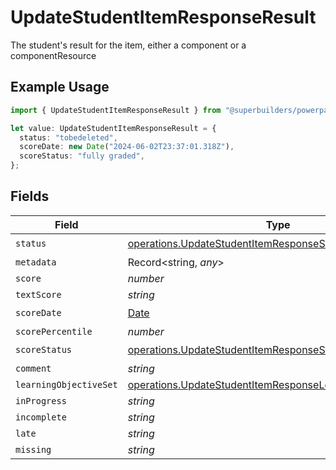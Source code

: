# UpdateStudentItemResponseResult

The student's result for the item, either a component or a componentResource

## Example Usage

```typescript
import { UpdateStudentItemResponseResult } from "@superbuilders/powerpath/models/operations";

let value: UpdateStudentItemResponseResult = {
  status: "tobedeleted",
  scoreDate: new Date("2024-06-02T23:37:01.318Z"),
  scoreStatus: "fully graded",
};
```

## Fields

| Field                                                                                                                                  | Type                                                                                                                                   | Required                                                                                                                               | Description                                                                                                                            |
| -------------------------------------------------------------------------------------------------------------------------------------- | -------------------------------------------------------------------------------------------------------------------------------------- | -------------------------------------------------------------------------------------------------------------------------------------- | -------------------------------------------------------------------------------------------------------------------------------------- |
| `status`                                                                                                                               | [operations.UpdateStudentItemResponseStatus](../../models/operations/updatestudentitemresponsestatus.md)                               | :heavy_check_mark:                                                                                                                     | N/A                                                                                                                                    |
| `metadata`                                                                                                                             | Record<string, *any*>                                                                                                                  | :heavy_minus_sign:                                                                                                                     | N/A                                                                                                                                    |
| `score`                                                                                                                                | *number*                                                                                                                               | :heavy_minus_sign:                                                                                                                     | N/A                                                                                                                                    |
| `textScore`                                                                                                                            | *string*                                                                                                                               | :heavy_minus_sign:                                                                                                                     | N/A                                                                                                                                    |
| `scoreDate`                                                                                                                            | [Date](https://developer.mozilla.org/en-US/docs/Web/JavaScript/Reference/Global_Objects/Date)                                          | :heavy_check_mark:                                                                                                                     | N/A                                                                                                                                    |
| `scorePercentile`                                                                                                                      | *number*                                                                                                                               | :heavy_minus_sign:                                                                                                                     | N/A                                                                                                                                    |
| `scoreStatus`                                                                                                                          | [operations.UpdateStudentItemResponseScoreStatus](../../models/operations/updatestudentitemresponsescorestatus.md)                     | :heavy_check_mark:                                                                                                                     | N/A                                                                                                                                    |
| `comment`                                                                                                                              | *string*                                                                                                                               | :heavy_minus_sign:                                                                                                                     | N/A                                                                                                                                    |
| `learningObjectiveSet`                                                                                                                 | [operations.UpdateStudentItemResponseLearningObjectiveSet](../../models/operations/updatestudentitemresponselearningobjectiveset.md)[] | :heavy_minus_sign:                                                                                                                     | N/A                                                                                                                                    |
| `inProgress`                                                                                                                           | *string*                                                                                                                               | :heavy_minus_sign:                                                                                                                     | N/A                                                                                                                                    |
| `incomplete`                                                                                                                           | *string*                                                                                                                               | :heavy_minus_sign:                                                                                                                     | N/A                                                                                                                                    |
| `late`                                                                                                                                 | *string*                                                                                                                               | :heavy_minus_sign:                                                                                                                     | N/A                                                                                                                                    |
| `missing`                                                                                                                              | *string*                                                                                                                               | :heavy_minus_sign:                                                                                                                     | N/A                                                                                                                                    |